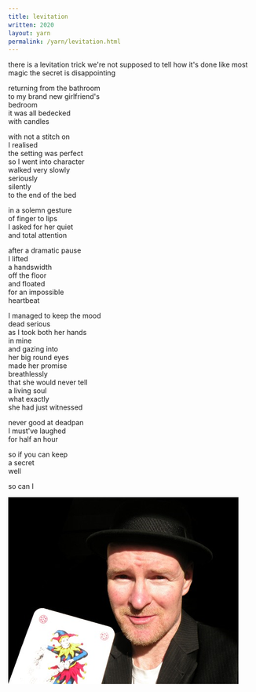 ```yaml
---
title: levitation
written: 2020
layout: yarn
permalink: /yarn/levitation.html
---
```


<div class="poem">
there is a levitation trick  
we're not supposed to tell  
how it's done  
like most magic  
the secret  
is disappointing  


returning from the bathroom  
to my brand new girlfriend's  
bedroom  
it was all bedecked  
with candles  


with not a stitch on  
I realised  
the setting was perfect  
so I went into character  
walked very slowly  
seriously  
silently  
to the end of the bed  


in a solemn gesture  
of finger to lips  
I asked for her quiet  
and total attention  


after a dramatic pause  
I lifted  
a handswidth  
off the floor  
and floated  
for an impossible  
heartbeat  


I managed to keep the mood  
dead serious  
as I took both her hands  
in mine  
and gazing into  
her big round eyes  
made her promise  
breathlessly  
that she would never tell  
a living soul  
what exactly  
she had just witnessed  


never good at deadpan  
I must've laughed  
for half an hour  


so if you can keep  
a secret  
well  


so can I
</div>

![joker](/assets/images/bucket/joker.jpg "joker")
